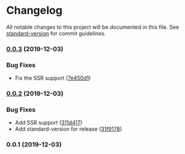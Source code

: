 # Changelog

All notable changes to this project will be documented in this file. See [standard-version](https://github.com/conventional-changelog/standard-version) for commit guidelines.

### [0.0.3](https://github.com/xcv58/use-system-theme/compare/v0.0.2...v0.0.3) (2019-12-03)


### Bug Fixes

* Fix the SSR support ([7e450d1](https://github.com/xcv58/use-system-theme/commit/7e450d18d7258b25394c116303f565ae9c230865))

### [0.0.2](https://github.com/xcv58/use-system-theme/compare/v0.0.1...v0.0.2) (2019-12-03)


### Bug Fixes

* Add SSR support ([311d417](https://github.com/xcv58/use-system-theme/commit/311d4177d0008272ef73f287720bda801fa46ae9))
* Add standard-version for release ([31f9178](https://github.com/xcv58/use-system-theme/commit/31f9178a06fc4e0798b70dc303998266fb08968b))

### 0.0.1 (2019-12-03)
